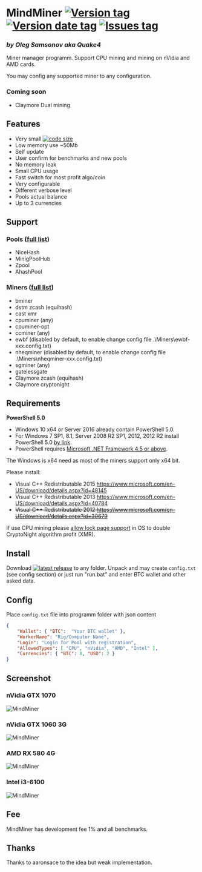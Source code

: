 # MindMiner [![Version tag](https://img.shields.io/github/release/Quake4/MindMiner.svg)](https://github.com/Quake4/MindMiner/releases/latest) [![Version date tag](https://img.shields.io/github/release-date/Quake4/MindMiner.svg)](https://github.com/Quake4/MindMiner/releases/latest) [![Issues tag](https://img.shields.io/github/issues-raw/Quake4/MindMiner.svg)](https://github.com/Quake4/MindMiner/issues)
### *by Oleg Samsonov aka Quake4*

Miner manager programm.
Support CPU mining and mining on nVidia and AMD cards.

You may config any supported miner to any configuration.

### Coming soon
* Claymore Dual mining

## Features
* Very small [![code size](https://img.shields.io/github/languages/code-size/Quake4/MindMiner.svg)](https://github.com/Quake4/MindMiner)
* Low memory use ~50Mb
* Self update
* User confirm for benchmarks and new pools
* No memory leak
* Small CPU usage
* Fast switch for most profit algo/coin
* Very configurable
* Different verbose level
* Pools actual balance
* Up to 3 currencies

## Support
### Pools ([full list](https://github.com/Quake4/MindMiner/tree/master/Pools))
* NiceHash
* MinigPoolHub
* Zpool
* AhashPool

### Miners ([full list](https://github.com/Quake4/MindMiner/tree/master/Miners))
* bminer
* dstm zcash (equihash)
* cast xmr
* cpuminer (any)
* cpuminer-opt
* ccminer (any)
* ewbf (disabled by default, to enable change config file .\Miners\ewbf-xxx.config.txt)
* nheqminer (disabled by default, to enable change config file .\Miners\nheqminer-xxx.config.txt)
* sgminer (any)
* gatelessgate
* Claymore zcash (equihash)
* Claymore cryptonight

## Requirements

**PowerShell 5.0**
* Windows 10 x64 or Server 2016 already contain PowerShell 5.0.
* For Windows 7 SP1, 8.1, Server 2008 R2 SP1, 2012, 2012 R2 install PowerShell 5.0 [by link](https://www.microsoft.com/en-US/download/details.aspx?id=50395).
* PowerShell requires [Microsoft .NET Framework 4.5 or above](https://msdn.microsoft.com/en-us/library/5a4x27ek(v=vs.110).aspx). 

The Windows is x64 need as most of the miners support only x64 bit.

Please install:
* Visual C++ Redistributable 2015 https://www.microsoft.com/en-US/download/details.aspx?id=48145
* Visual C++ Redistributable 2013 https://www.microsoft.com/en-US/download/details.aspx?id=40784
* ~~Visual C++ Redistributable 2012 https://www.microsoft.com/en-US/download/details.aspx?id=30679~~

If use CPU mining please [allow lock page support](https://docs.microsoft.com/en-us/sql/database-engine/configure-windows/enable-the-lock-pages-in-memory-option-windows) in OS to double CryptoNight algorithm profit (XMR).

## Install
Download [![latest release](https://img.shields.io/github/release/Quake4/MindMiner.svg)](https://github.com/Quake4/MindMiner/releases/latest) to any folder. Unpack and may create `config.txt` (see config section) or just run "run.bat" and enter BTC wallet and other asked data.

## Config
Place `config.txt` file into programm folder with json content
```json
{
    "Wallet": { "BTC":  "Your BTC wallet" },
    "WorkerName": "Rig/Computer Name",
    "Login": "Login for Pool with registration",
    "AllowedTypes": [ "CPU", "nVidia", "AMD", "Intel" ],
    "Currencies": { "BTC": 8, "USD": 2 }
}
```

## Screenshot
### nVidia GTX 1070
![MindMiner](https://github.com/Quake4/MindMinerPrerequisites/raw/master/MindMiner.png "MindMiner on nVidia GTX 1070")
### nVidia GTX 1060 3G
![MindMiner](https://github.com/Quake4/MindMinerPrerequisites/raw/master/GTX10603G.png "MindMiner on nVidia GTX 1060 3G")
### AMD RX 580 4G
![MindMiner](https://github.com/Quake4/MindMinerPrerequisites/raw/master/RX5804G.png "MindMiner on AMD RX 580 4G")
### Intel i3-6100
![MindMiner](https://github.com/Quake4/MindMinerPrerequisites/raw/master/i36100.png "MindMiner on Intel i3-6100")

## Fee
MindMiner has development fee 1% and all benchmarks.

## Thanks
Thanks to aaronsace to the idea but weak implementation.
